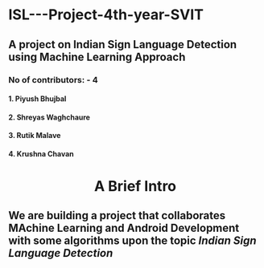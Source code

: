 # ISL---Project-4th-year-SVIT
## A project on Indian Sign Language Detection using Machine Learning Approach

### No of contributors: - 4
#### 1. Piyush Bhujbal
#### 2. Shreyas Waghchaure
#### 3. Rutik Malave
#### 4. Krushna Chavan

# <p align = "center">A Brief Intro </p>
## <p>We are building a project that collaborates MAchine Learning and Android Development with some algorithms upon the topic <i> Indian Sign Language Detection</i> </p>



